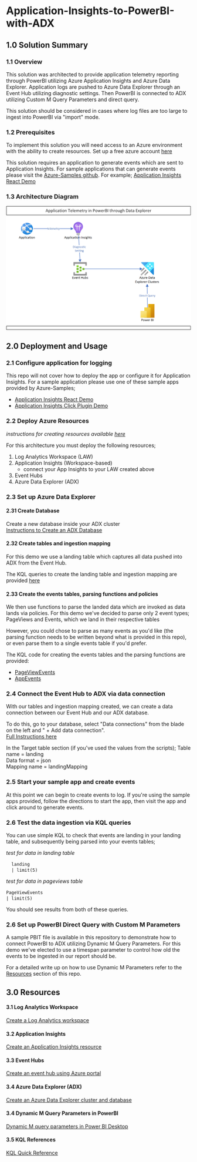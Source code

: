 # Application-Insights-to-PowerBI-with-ADX

## 1.0 Solution Summary
### 1.1 Overview
This solution was architected to provide application telemetry reporting through PowerBI utilizing Azure Application Insights and Azure Data Explorer.  Application logs are pushed to Azure Data Explorer through an Event Hub utilizing diagnostic settings.  Then PowerBI is connected to ADX utilizing Custom M Query Parameters and direct query.

This solution should be considered in cases where log files are too large to ingest into PowerBI via "import" mode.

### 1.2 Prerequisites
To implement this solution you will need access to an Azure environment with the ability to create resources.  Set up a free azure account [here](https://azure.microsoft.com/en-ca/free/search/?OCID=AIDcmmqz3gd78m_SEM_af052705cd091cba049645f7a218ed35:G:s&ef_id=af052705cd091cba049645f7a218ed35:G:s&msclkid=af052705cd091cba049645f7a218ed35)


This solution requires an application to generate events which are sent to Application Insights.  For sample applications that can generate events please visit the [Azure-Samples github](https://github.com/Azure-Samples).  For example; [Application Insights React Demo](https://github.com/Azure-Samples/application-insights-react-demo)

### 1.3 Architecture Diagram
![Solution Architecture](https://github.com/rosscouldrey/Application-Insights-to-PowerBI-with-ADX/blob/2633b6ac066e5f6f39fc53035cf62c853041dbfa/Images/AppInsights%20to%20PowerBI%20using%20ADX%20Architecture.png)

## 2.0 Deployment and Usage
### 2.1 Configure application for logging

This repo will not cover how to deploy the app or configure it for Application Insights.  For a sample application please use one of these sample apps provided by Azure-Samples; <br>

  - [Application Insights React Demo](https://github.com/Azure-Samples/application-insights-react-demo) <br>
  - [Application Insights Click Plugin Demo](https://github.com/Azure-Samples/Application-Insights-Click-Plugin-Demo)

### 2.2 Deploy Azure Resources

*instructions for creating resources available [here](https://github.com/rosscouldrey/Application-Insights-to-PowerBI-with-ADX/blob/main/README.md#30-resources)*
  
For this architecture you must deploy the following resources;

1) Log Analytics Workspace (LAW) 
2) Application Insights (Workspace-based)
    - connect your App Insights to your LAW created above
4) Event Hubs
5) Azure Data Explorer (ADX)

### 2.3 Set up Azure Data Explorer

#### 2.31 Create Database

Create a new database inside your ADX cluster <br>
[Instructions to Create an ADX Database](https://docs.microsoft.com/en-us/azure/data-explorer/create-cluster-database-portal#create-a-database)

#### 2.32 Create tables and ingestion mapping

For this demo we use a landing table which captures all data pushed into ADX from the Event Hub.

The KQL queries to create the landing table and ingestion mapping are provided [here](https://github.com/rosscouldrey/Application-Insights-to-PowerBI-with-ADX/blob/main/KQL%20Scripts/1.%20LandingTable_setup.csl)

#### 2.33 Create the events tables, parsing functions and policies

We then use functions to parse the landed data which are invoked as data lands via policies.
For this demo we've decided to parse only 2 event types; PageViews and Events, which we land in their respective tables

However, you could chose to parse as many events as you'd like (the parsing function needs to be written beyond what is provided in this repo), or even parse them to a single events table if you'd prefer.

The KQL code for creating the events tables and the parsing functions are provided:
- [PageViewEvents](https://github.com/rosscouldrey/Application-Insights-to-PowerBI-with-ADX/blob/main/KQL%20Scripts/2.%20PageViewTable_setup.csl)
- [AppEvents](https://github.com/rosscouldrey/Application-Insights-to-PowerBI-with-ADX/blob/main/KQL%20Scripts/3.%20AppEventTable_setup.csl)

### 2.4 Connect the Event Hub to ADX via data connection

With our tables and ingestion mapping created, we can create a data connection between our Event Hub and our ADX database.

To do this, go to your database, select "Data connections" from the blade on the left and " + Add data connection". <br>
[Full Instructions here](https://docs.microsoft.com/en-us/azure/data-explorer/ingest-data-event-hub#connect-to-the-event-hub)

In the Target table section (if you've used the values from the scripts);
Table name = landing <br>
Data format = json <br>
Mapping name = landingMapping <br>

### 2.5 Start your sample app and create events

At this point we can begin to create events to log.  If you're using the sample apps provided, follow the directions to start the app, then visit the app and click around to generate events.

### 2.6 Test the data ingestion via KQL queries

You can use simple KQL to check that events are landing in your landing table, and subsequently being parsed into your events tables;

*test for data in landing table*
```  Kusto
  landing
  | limit(5)
```

_test for data in pageviews table_
``` Kusto
PageViewEvents
| limit(5)
```

You should see results from both of these queries.

### 2.6 Set up PowerBI Direct Query with Custom M Parameters

A sample PBIT file is available in this repository to demonstrate how to connect PowerBI to ADX utilizing Dynamic M Query Parameters.  For this demo we've elected to use a timespan parameter to control how old the events to be ingested in our report should be.

For a detailed write up on how to use Dynamic M Parameters refer to the [Resources](https://github.com/rosscouldrey/Application-Insights-to-PowerBI-with-ADX#30-resources) section of this repo.

## 3.0 Resources

#### 3.1 Log Analytics Workspace
[Create a Log Analytics workspace](https://docs.microsoft.com/en-us/azure/azure-monitor/logs/quick-create-workspace?tabs=azure-portal)

#### 3.2 Application Insights
[Create an Application Insights resource](https://docs.microsoft.com/en-us/azure/azure-monitor/app/create-workspace-resource)

#### 3.3 Event Hubs
[Create an event hub using Azure portal](https://docs.microsoft.com/en-us/azure/event-hubs/event-hubs-create)

#### 3.4 Azure Data Explorer (ADX)
[Create an Azure Data Explorer cluster and database](https://docs.microsoft.com/en-us/azure/data-explorer/create-cluster-database-portal)

#### 3.4 Dynamic M Query Parameters in PowerBI
[Dynamic M query parameters in Power BI Desktop](https://docs.microsoft.com/en-us/power-bi/connect-data/desktop-dynamic-m-query-parameters)

#### 3.5 KQL References
[KQL Quick Reference](https://docs.microsoft.com/en-us/azure/data-explorer/kql-quick-reference)

